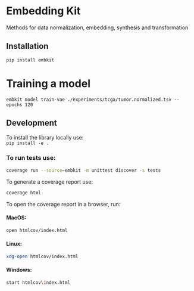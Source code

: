 
# Embedding Kit

Methods for data normalization, embedding, synthesis and transformation


## Installation
```
pip install embkit
```

# Training a model
```
embkit model train-vae ./experiments/tcga/tumor.normalized.tsv --epochs 120
```

## Development

To install the library locally use:  
```pip install -e .```

### To run tests use:
```bash
coverage run --source=embkit -m unittest discover -s tests
```

To generate a coverage report use:
```bash
coverage html
```

To open the coverage report in a browser, run:
#### MacOS:
```bash
open htmlcov/index.html
```

#### Linux:
```bash
xdg-open htmlcov/index.html
```

#### Windows:
```bash
start htmlcov\index.html
```

